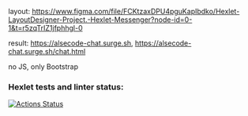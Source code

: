 layout: https://www.figma.com/file/FCKtzaxDPU4pguKapIbdko/Hexlet-LayoutDesigner-Project.-Hexlet-Messenger?node-id=0-1&t=r5zqTrIZ1jfphhgl-0

result: https://alsecode-chat.surge.sh, https://alsecode-chat.surge.sh/chat.html

no JS, only Bootstrap

### Hexlet tests and linter status:
[![Actions Status](https://github.com/Alsecode/layout-designer-project-59/workflows/hexlet-check/badge.svg)](https://github.com/Alsecode/layout-designer-project-59/actions)
